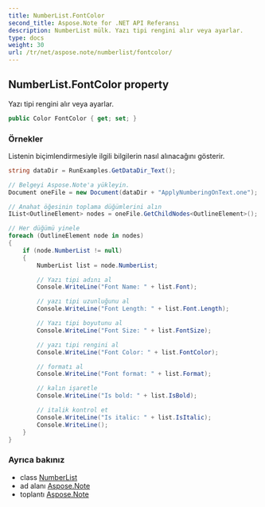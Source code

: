 ```yaml
---
title: NumberList.FontColor
second_title: Aspose.Note for .NET API Referansı
description: NumberList mülk. Yazı tipi rengini alır veya ayarlar.
type: docs
weight: 30
url: /tr/net/aspose.note/numberlist/fontcolor/
---
```

## NumberList.FontColor property

Yazı tipi rengini alır veya ayarlar.

```csharp
public Color FontColor { get; set; }
```

### Örnekler

Listenin biçimlendirmesiyle ilgili bilgilerin nasıl alınacağını gösterir.

```csharp
string dataDir = RunExamples.GetDataDir_Text();

// Belgeyi Aspose.Note'a yükleyin.
Document oneFile = new Document(dataDir + "ApplyNumberingOnText.one");

// Anahat öğesinin toplama düğümlerini alın
IList<OutlineElement> nodes = oneFile.GetChildNodes<OutlineElement>();

// Her düğümü yinele
foreach (OutlineElement node in nodes)
{
    if (node.NumberList != null)
    {
        NumberList list = node.NumberList;

        // Yazı tipi adını al
        Console.WriteLine("Font Name: " + list.Font);

        // yazı tipi uzunluğunu al
        Console.WriteLine("Font Length: " + list.Font.Length);

        // Yazı tipi boyutunu al
        Console.WriteLine("Font Size: " + list.FontSize);

        // yazı tipi rengini al
        Console.WriteLine("Font Color: " + list.FontColor);

        // formatı al
        Console.WriteLine("Font format: " + list.Format);

        // kalın işaretle
        Console.WriteLine("Is bold: " + list.IsBold);

        // italik kontrol et
        Console.WriteLine("Is italic: " + list.IsItalic);
        Console.WriteLine();
    }
}
```

### Ayrıca bakınız

* class [NumberList](../)
* ad alanı [Aspose.Note](../../numberlist/)
* toplantı [Aspose.Note](../../../)


